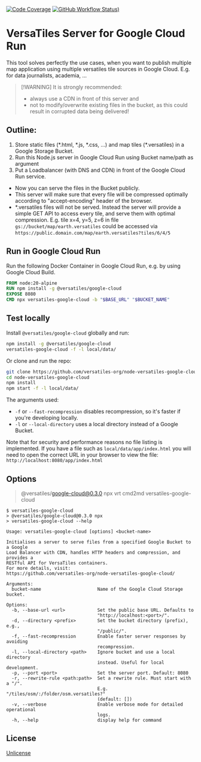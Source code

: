 [![Code Coverage](https://codecov.io/gh/versatiles-org/node-versatiles-google-cloud/branch/main/graph/badge.svg?token=IDHAI13M0K)](https://codecov.io/gh/versatiles-org/node-versatiles-google-cloud)
[![GitHub Workflow Status)](https://img.shields.io/github/actions/workflow/status/versatiles-org/node-versatiles-google-cloud/ci.yml)](https://github.com/versatiles-org/node-versatiles-google-cloud/actions/workflows/ci.yml)

# VersaTiles Server for Google Cloud Run

This tool solves perfectly the use cases, when you want to publish multiple map application using multiple versatiles tile sources in Google Cloud.
E.g. for data journalists, academia, ...

> \[!WARNING]
> It is strongly recommended:
>
> * always use a CDN in front of this server and
> * not to modify/overwrite existing files in the bucket, as this could result in corrupted data being delivered!

## Outline:

1. Store static files (\*.html, \*.js, \*.css, …) and map tiles (\*.versatiles) in a Google Storage Bucket.
2. Run this Node.js server in Google Cloud Run using Bucket name/path as argument
3. Put a Loadbalancer (with DNS and CDN) in front of the Google Cloud Run service.

* Now you can serve the files in the Bucket publicly.
* This server will make sure that every file will be compressed optimally according to "accept-encoding" header of the browser.
* \*.versatiles files will not be served. Instead the server will provide a simple GET API to access every tile, and serve them with optimal compression. E.g. tile x=4, y=5, z=6 in file `gs://bucket/map/earth.versatiles` could be accessed via `https://public.domain.com/map/earth.versatiles?tiles/6/4/5`

## Run in Google Cloud Run

Run the following Docker Container in Google Cloud Run, e.g. by using Google Cloud Build.

```Dockerfile
FROM node:20-alpine
RUN npm install -g @versatiles/google-cloud
EXPOSE 8080
CMD npx versatiles-google-cloud -b "$BASE_URL" "$BUCKET_NAME"
```

## Test locally

Install `@versatiles/google-cloud` globally and run:

```bash
npm install -g @versatiles/google-cloud
versatiles-google-cloud -f -l local/data/
```

Or clone and run the repo:

```bash
git clone https://github.com/versatiles-org/node-versatiles-google-cloud.git
cd node-versatiles-google-cloud
npm install
npm start -f -l local/data/
```

The arguments used:

* `-f` or `--fast-recompression` disables recompression, so it's faster if you're developing locally.
* `-l` or `--local-directory` uses a local directory instead of a Google Bucket.

Note that for security and performance reasons no file listing is implemented. If you have a file such as `local/data/app/index.html` you will need to open the correct URL in your browser to view the file: `http://localhost:8080/app/index.html`

## Options

<!--- This chapter is generated automatically --->

> @versatiles/google-cloud@0.3.0 npx
> vrt cmd2md versatiles-google-cloud

```console
$ versatiles-google-cloud
> @versatiles/google-cloud@0.3.0 npx
> versatiles-google-cloud --help

Usage: versatiles-google-cloud [options] <bucket-name>

Initialises a server to serve files from a specified Google Bucket to a Google
Load Balancer with CDN, handles HTTP headers and compression, and provides a
RESTful API for VersaTiles containers.
For more details, visit:
https://github.com/versatiles-org/node-versatiles-google-cloud/

Arguments:
  bucket-name                     Name of the Google Cloud Storage bucket.

Options:
  -b, --base-url <url>            Set the public base URL. Defaults to
                                  "http://localhost:<port>/".
  -d, --directory <prefix>        Set the bucket directory (prefix), e.g.,
                                  "/public/".
  -f, --fast-recompression        Enable faster server responses by avoiding
                                  recompression.
  -l, --local-directory <path>    Ignore bucket and use a local directory
                                  instead. Useful for local development.
  -p, --port <port>               Set the server port. Default: 8080
  -r, --rewrite-rule <path:path>  Set a rewrite rule. Must start with a "/".
                                  E.g. "/tiles/osm/:/folder/osm.versatiles?"
                                  (default: [])
  -v, --verbose                   Enable verbose mode for detailed operational
                                  logs.
  -h, --help                      display help for command
```

## License

[Unlicense](./LICENSE.md)
